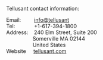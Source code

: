 Tellusant contact information:  

Email:&nbsp;&nbsp;&nbsp;&nbsp;&nbsp;&nbsp;&nbsp;&nbsp; [info@tellusant](mailto:info@tellusant)  
Tel:&nbsp;&nbsp;&nbsp;&nbsp;&nbsp;&nbsp;&nbsp;&nbsp;&nbsp;&nbsp;&nbsp;&nbsp;  +1-617-394-1800  
Address:&nbsp;&nbsp;&nbsp;  240 Elm Street, Suite 200  
&nbsp;&nbsp;&nbsp;&nbsp;&nbsp;&nbsp;&nbsp;&nbsp;&nbsp;&nbsp;&nbsp;&nbsp;&nbsp;&nbsp;&nbsp;&nbsp;&nbsp;  Somerville MA 02144  
&nbsp;&nbsp;&nbsp;&nbsp;&nbsp;&nbsp;&nbsp;&nbsp;&nbsp;&nbsp;&nbsp;&nbsp;&nbsp;&nbsp;&nbsp;&nbsp;&nbsp;  United States  
Website&nbsp;&nbsp;&nbsp;&nbsp; [tellusant.com](https://tellusant.com)
